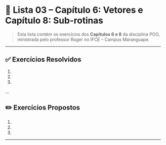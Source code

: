 # 📝 Lista 03 – Capítulo 6: Vetores e Capítulo 8: Sub-rotinas

> Esta lista contém os exercícios dos **Capítulos 6 e 8** da disciplina POO, ministrada pelo professor Roger no IFCE – Campus Maranguape.

---


## ✅ Exercícios Resolvidos

1. 
2. 
3.
...
## ✏️ Exercícios Propostos

1. 
2. 
3. 

---